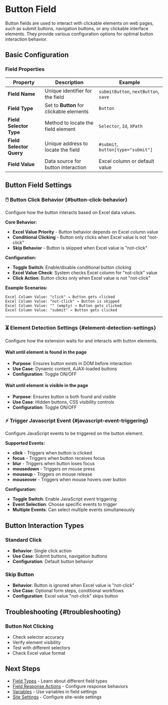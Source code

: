 # Button Field

Button fields are used to interact with clickable elements on web pages, such as submit buttons, navigation buttons, or any clickable interface elements. They provide various configuration options for optimal button interaction behavior.

## Basic Configuration

### Field Properties

| Property                 | Description                              | Example                              |
| ------------------------ | ---------------------------------------- | ------------------------------------ |
| **Field Name**           | Unique identifier for the field          | `submitButton`, `nextButton`, `save` |
| **Field Type**           | Set to **Button** for clickable elements | `Button`                             |
| **Field Selector Type**  | Method to locate the field element       | `Selector`, `Id`, `XPath`            |
| **Field Selector Query** | Unique address to locate the field       | `#submit`, `button[type="submit"]`   |
| **Field Value**          | Data source for button interaction       | Excel column or default value        |

## Button Field Settings

### 🖱️ Button Click Behavior {#button-click-behavior}

Configure how the button interacts based on Excel data values.

**Core Behavior:**

- **Excel Value Priority** - Button behavior depends on Excel column value
- **Conditional Clicking** - Button only clicks when Excel value is not "not-click"
- **Skip Behavior** - Button is skipped when Excel value is "not-click"

**Configuration:**

- **Toggle Switch**: Enable/disable conditional button clicking
- **Excel Value Check**: System checks Excel column for "not-click" value
- **Click Action**: Button clicks only when Excel value is not "not-click"

**Example Scenarios:**

```
Excel Column Value: "click" → Button gets clicked
Excel Column Value: "not-click" → Button is skipped
Excel Column Value: "" (empty) → Button gets clicked
Excel Column Value: "submit" → Button gets clicked
```

---

### ⏳ Element Detection Settings {#element-detection-settings}

Configure how the extension waits for and interacts with button elements.

#### Wait until element is found in the page

- **Purpose**: Ensures button exists in DOM before interaction
- **Use Case**: Dynamic content, AJAX-loaded buttons
- **Configuration**: Toggle ON/OFF

#### Wait until element is visible in the page

- **Purpose**: Ensures button is both found and visible
- **Use Case**: Hidden buttons, CSS visibility controls
- **Configuration**: Toggle ON/OFF

### ⚡ Trigger Javascript Event {#javascript-event-triggering}

Configure JavaScript events to be triggered on the button element.

**Supported Events:**

- **click** - Triggers when button is clicked
- **focus** - Triggers when button receives focus
- **blur** - Triggers when button loses focus
- **mousedown** - Triggers on mouse press
- **mouseup** - Triggers on mouse release
- **mouseover** - Triggers when mouse hovers over button

**Configuration:**

- **Toggle Switch**: Enable JavaScript event triggering
- **Event Selection**: Choose specific events to trigger
- **Multiple Events**: Can select multiple events simultaneously

## Button Interaction Types

### Standard Click

- **Behavior**: Single click action
- **Use Case**: Submit buttons, navigation buttons
- **Configuration**: Default button behavior

### Skip Button

- **Behavior**: Button is ignored when Excel value is "not-click"
- **Use Case**: Optional form steps, conditional workflows
- **Configuration**: Excel value "not-click" skips button

## Troubleshooting {#troubleshooting}

### Button Not Clicking

- Check selector accuracy
- Verify element visibility
- Test with different selectors
- Check Excel value format

## Next Steps

- [Field Types](/documentation/form-fields/field-types) - Learn about different field types
- [Field Response Actions](/documentation/form-fields/field-response-action) - Configure response behaviors
- [Variables](/documentation/variable) - Use variables in field settings
- [Site Settings](/documentation/site/site-settings) - Configure site-wide settings
